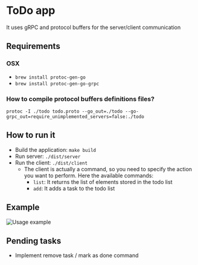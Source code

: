 # ToDo app
It uses gRPC and protocol buffers for the server/client communication 

## Requirements
### OSX
- ``` brew install protoc-gen-go ```
- ``` brew install protoc-gen-go-grpc ```

### How to compile protocol buffers definitions files?
``` protoc -I ./todo todo.proto --go_out=./todo --go-grpc_out=require_unimplemented_servers=false:./todo ```

## How to run it
- Build the application: ``` make build ```
- Run server: ``` ./dist/server ```
- Run the client: ``` ./dist/client ```
  - The client is actually a command, so you need to specify the action you want to perform.
    Here the available commands:
    - ```list```: It returns the list of elements stored in the todo list
    - ```add```: It adds a task to the todo list

## Example
![Usage example](img/screenshot.png)
    
## Pending tasks
- Implement remove task / mark as done command